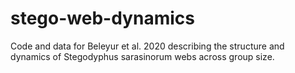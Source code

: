 # stego-web-dynamics
Code and data for Beleyur et al. 2020 describing the structure and dynamics of Stegodyphus sarasinorum webs across group size. 
